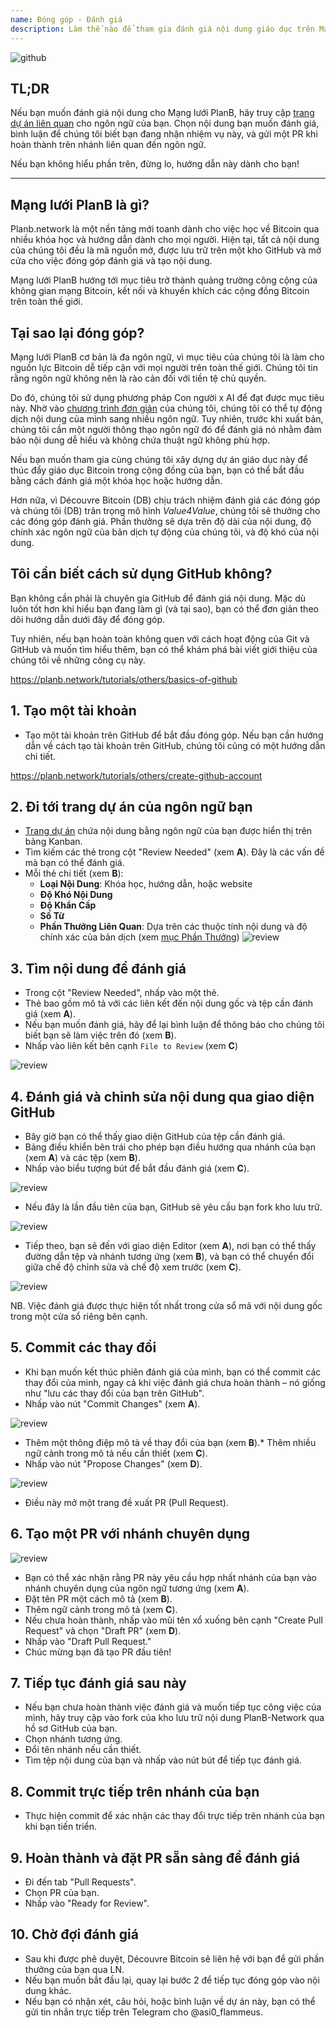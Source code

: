```yaml
---
name: Đóng góp - Đánh giá
description: Làm thế nào để tham gia đánh giá nội dung giáo dục trên Mạng lưới PlanB?
---
```

![github](assets/cover.webp)

## TL;DR
Nếu bạn muốn đánh giá nội dung cho Mạng lưới PlanB, hãy truy cập [trang dự án liên quan](https://github.com/PlanB-Network/bitcoin-educational-content/projects?query=is%3Aopen) cho ngôn ngữ của bạn. Chọn nội dung bạn muốn đánh giá, bình luận để chúng tôi biết bạn đang nhận nhiệm vụ này, và gửi một PR khi hoàn thành trên nhánh liên quan đến ngôn ngữ.

Nếu bạn không hiểu phần trên, đừng lo, hướng dẫn này dành cho bạn!

---

## Mạng lưới PlanB là gì?

Planb.network là một nền tảng mới toanh dành cho việc học về Bitcoin qua nhiều khóa học và hướng dẫn dành cho mọi người. Hiện tại, tất cả nội dung của chúng tôi đều là mã nguồn mở, được lưu trữ trên một kho GitHub và mở cửa cho việc đóng góp đánh giá và tạo nội dung.

Mạng lưới PlanB hướng tới mục tiêu trở thành quảng trường công cộng của không gian mạng Bitcoin, kết nối và khuyến khích các cộng đồng Bitcoin trên toàn thế giới.

## Tại sao lại đóng góp?

Mạng lưới PlanB cơ bản là đa ngôn ngữ, vì mục tiêu của chúng tôi là làm cho nguồn lực Bitcoin dễ tiếp cận với mọi người trên toàn thế giới. Chúng tôi tin rằng ngôn ngữ không nên là rào cản đối với tiền tệ chủ quyền.

Do đó, chúng tôi sử dụng phương pháp Con người x AI để đạt được mục tiêu này. Nhờ vào [chương trình đơn giản](https://github.com/Asi0Flammeus/LLM-Translator) của chúng tôi, chúng tôi có thể tự động dịch nội dung của mình sang nhiều ngôn ngữ. Tuy nhiên, trước khi xuất bản, chúng tôi cần một người thông thạo ngôn ngữ đó để đánh giá nó nhằm đảm bảo nội dung dễ hiểu và không chứa thuật ngữ không phù hợp.

Nếu bạn muốn tham gia cùng chúng tôi xây dựng dự án giáo dục này để thúc đẩy giáo dục Bitcoin trong cộng đồng của bạn, bạn có thể bắt đầu bằng cách đánh giá một khóa học hoặc hướng dẫn.

Hơn nữa, vì Découvre Bitcoin (DB) chịu trách nhiệm đánh giá các đóng góp và chúng tôi (DB) trân trọng mô hình *Value4Value*, chúng tôi sẽ thưởng cho các đóng góp đánh giá. Phần thưởng sẽ dựa trên độ dài của nội dung, độ chính xác ngôn ngữ của bản dịch tự động của chúng tôi, và độ khó của nội dung.

## Tôi cần biết cách sử dụng GitHub không?

Bạn không cần phải là chuyên gia GitHub để đánh giá nội dung.
Mặc dù luôn tốt hơn khi hiểu bạn đang làm gì (và tại sao), bạn có thể đơn giản theo dõi hướng dẫn dưới đây để đóng góp.

Tuy nhiên, nếu bạn hoàn toàn không quen với cách hoạt động của Git và GitHub và muốn tìm hiểu thêm, bạn có thể khám phá bài viết giới thiệu của chúng tôi về những công cụ này.

https://planb.network/tutorials/others/basics-of-github



## 1. Tạo một tài khoản
* Tạo một tài khoản trên GitHub để bắt đầu đóng góp. Nếu bạn cần hướng dẫn về cách tạo tài khoản trên GitHub, chúng tôi cũng có một hướng dẫn chi tiết.

https://planb.network/tutorials/others/create-github-account


## **2. Đi tới trang dự án của ngôn ngữ bạn**
* [Trang dự án](https://github.com/PlanB-Network/bitcoin-educational-content/projects?query=is%3Aopen) chứa nội dung bằng ngôn ngữ của bạn được hiển thị trên bảng Kanban.
* Tìm kiếm các thẻ trong cột "Review Needed" (xem **A**). Đây là các vấn đề mà bạn có thể đánh giá.
* Mỗi thẻ chi tiết (xem **B**):
	- **Loại Nội Dung**: Khóa học, hướng dẫn, hoặc website
	- **Độ Khó Nội Dung**
	- **Độ Khẩn Cấp**
	- **Số Từ**
	- **Phần Thưởng Liên Quan**: Dựa trên các thuộc tính nội dung và độ chính xác của bản dịch (xem [mục Phần Thưởng](https://github.com/PlanB-Network/bitcoin-educational-content?tab=readme-ov-file#sat-reward))
![review](assets/1.webp)
## **3. Tìm nội dung để đánh giá**
* Trong cột "Review Needed", nhấp vào một thẻ.
* Thẻ bao gồm mô tả với các liên kết đến nội dung gốc và tệp cần đánh giá (xem **A**).
* Nếu bạn muốn đánh giá, hãy để lại bình luận để thông báo cho chúng tôi biết bạn sẽ làm việc trên đó (xem **B**).
* Nhấp vào liên kết bên cạnh `File to Review` (xem **C**)

![review](assets/2.webp)

## **4. Đánh giá và chỉnh sửa nội dung qua giao diện GitHub**
* Bây giờ bạn có thể thấy giao diện GitHub của tệp cần đánh giá.
* Bảng điều khiển bên trái cho phép bạn điều hướng qua nhánh của bạn (xem **A**) và các tệp (xem **B**).
* Nhấp vào biểu tượng bút để bắt đầu đánh giá (xem **C**).

![review](assets/3.webp)

* Nếu đây là lần đầu tiên của bạn, GitHub sẽ yêu cầu bạn fork kho lưu trữ.

![review](assets/4.webp)

* Tiếp theo, bạn sẽ đến với giao diện Editor (xem **A**), nơi bạn có thể thấy đường dẫn tệp và nhánh tương ứng (xem **B**), và bạn có thể chuyển đổi giữa chế độ chỉnh sửa và chế độ xem trước (xem **C**).

![review](assets/5.webp)

NB. Việc đánh giá được thực hiện tốt nhất trong cửa sổ mã với nội dung gốc trong một cửa sổ riêng bên cạnh.

## **5. Commit các thay đổi**

* Khi bạn muốn kết thúc phiên đánh giá của mình, bạn có thể commit các thay đổi của mình, ngay cả khi việc đánh giá chưa hoàn thành – nó giống như "lưu các thay đổi của bạn trên GitHub".
* Nhấp vào nút "Commit Changes" (xem **A**).

![review](assets/6.webp)
* Thêm một thông điệp mô tả về thay đổi của bạn (xem **B**).* Thêm nhiều ngữ cảnh trong mô tả nếu cần thiết (xem **C**).
* Nhấp vào nút "Propose Changes" (xem **D**).

![review](assets/7.webp)

* Điều này mở một trang đề xuất PR (Pull Request).

## **6. Tạo một PR với nhánh chuyên dụng**
![review](assets/8.webp)

* Bạn có thể xác nhận rằng PR này yêu cầu hợp nhất nhánh của bạn vào nhánh chuyên dụng của ngôn ngữ tương ứng (xem **A**).
* Đặt tên PR một cách mô tả (xem **B**).
* Thêm ngữ cảnh trong mô tả (xem **C**).
* Nếu chưa hoàn thành, nhấp vào mũi tên xổ xuống bên cạnh "Create Pull Request" và chọn "Draft PR" (xem **D**).
* Nhấp vào "Draft Pull Request."
* Chúc mừng bạn đã tạo PR đầu tiên!

## **7. Tiếp tục đánh giá sau này**
* Nếu bạn chưa hoàn thành việc đánh giá và muốn tiếp tục công việc của mình, hãy truy cập vào fork của kho lưu trữ nội dung PlanB-Network qua hồ sơ GitHub của bạn.
* Chọn nhánh tương ứng.
* Đổi tên nhánh nếu cần thiết.
* Tìm tệp nội dung của bạn và nhấp vào nút bút để tiếp tục đánh giá.

## **8. Commit trực tiếp trên nhánh của bạn**
* Thực hiện commit để xác nhận các thay đổi trực tiếp trên nhánh của bạn khi bạn tiến triển.

## **9. Hoàn thành và đặt PR sẵn sàng để đánh giá**
* Đi đến tab "Pull Requests".
* Chọn PR của bạn.
* Nhấp vào "Ready for Review".

## 10. Chờ đợi đánh giá
* Sau khi được phê duyệt, Découvre Bitcoin sẽ liên hệ với bạn để gửi phần thưởng của bạn qua LN.
* Nếu bạn muốn bắt đầu lại, quay lại bước 2 để tiếp tục đóng góp vào nội dung khác.
* Nếu bạn có nhận xét, câu hỏi, hoặc bình luận về dự án này, bạn có thể gửi tin nhắn trực tiếp trên Telegram cho @asi0_flammeus.
